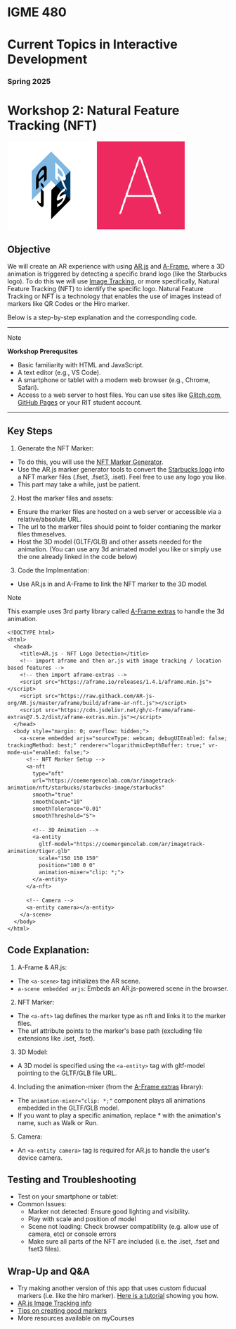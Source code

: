 # IGME 480

# Current Topics in Interactive Development

### Spring 2025

# Workshop 2: Natural Feature Tracking (NFT)
[![AR.js](img/arjs.png "AR.js")](https://ar-js-org.github.io/AR.js-Docs) [![A-Frame](img/aframe.png "A-Frame")](https://aframe.io)

## Objective
We will create an AR experience with  using [AR.js](https://ar-js-org.github.io/AR.js-Docs) and [A-Frame](https://aframe.io), where a 3D animation is triggered by detecting a specific brand logo (like the Starbucks logo). To do this we will use [Image Tracking](https://ar-js-org.github.io/AR.js-Docs/image-tracking/), or more specifically, Natural Feature Tracking (NFT) to identify the specific logo. Natural Feature Tracking or NFT is a technology that enables the use of images instead of markers like QR Codes or the Hiro marker.

Below is a step-by-step explanation and the corresponding code.

---

>[!NOTE]
> **Workshop Prerequsites**
- Basic familiarity with HTML and JavaScript.
- A text editor (e.g., VS Code).
- A smartphone or tablet with a modern web browser (e.g., Chrome, Safari).
- Access to a web server to host files. You can use sites like [Glitch.com](https://glitch.com), [GitHub Pages](https://pages.github.com/) or your RIT student account.

---

## Key Steps
1. Generate the NFT Marker:
- To do this, you will use the [NFT Marker Generator](https://carnaux.github.io/NFT-Marker-Creator/).
- Use the AR.js marker generator tools to convert the [Starbucks logo](https://upload.wikimedia.org/wikipedia/en/thumb/d/d3/Starbucks_Corporation_Logo_2011.svg/2022px-Starbucks_Corporation_Logo_2011.svg.png) into a NFT marker files (.fset, .fset3, .iset). Feel free to use any logo you like.
- This part may take a while, just be patient.
2. Host the marker files and assets:
- Ensure the marker files are hosted on a web server or accessible via a relative/absolute URL.
- The url to the marker files should point to folder contianing the marker files thmeselves.
- Host the 3D model (GLTF/GLB) and other assets needed for the animation. (You can use any 3d animated model you like or simply use the one already linked in the code below)
3. Code the Implmentation:
- Use AR.js in and A-Frame to link the NFT marker to the 3D model.
>[!NOTE]
> This example uses 3rd party library called [A-Frame extras](https://github.com/c-frame/aframe-extras) to handle the 3d animation.

```
<!DOCTYPE html>
<html>
  <head>
    <title>AR.js - NFT Logo Detection</title>
    <!-- import aframe and then ar.js with image tracking / location based features -->
    <!-- then import aframe-extras -->
    <script src="https://aframe.io/releases/1.4.1/aframe.min.js"></script>
    <script src="https://raw.githack.com/AR-js-org/AR.js/master/aframe/build/aframe-ar-nft.js"></script>
    <script src="https://cdn.jsdelivr.net/gh/c-frame/aframe-extras@7.5.2/dist/aframe-extras.min.js"></script>
  </head>
  <body style="margin: 0; overflow: hidden;">
    <a-scene embedded arjs="sourceType: webcam; debugUIEnabled: false; trackingMethod: best;" renderer="logarithmicDepthBuffer: true;" vr-mode-ui="enabled: false;">
      <!-- NFT Marker Setup -->
      <a-nft 
        type="nft" 
        url="https://coemergencelab.com/ar/imagetrack-animation/nft/starbucks/starbucks-image/starbucks"
        smooth="true" 
        smoothCount="10" 
        smoothTolerance="0.01" 
        smoothThreshold="5">
        
        <!-- 3D Animation -->
        <a-entity 
          gltf-model="https://coemergencelab.com/ar/imagetrack-animation/tiger.glb"
          scale="150 150 150" 
          position="100 0 0"
          animation-mixer="clip: *;">
        </a-entity>
      </a-nft>
      
      <!-- Camera -->
      <a-entity camera></a-entity>
    </a-scene>
  </body>
</html>
```

## Code Explanation:
1. A-Frame & AR.js:
- The `<a-scene>` tag initializes the AR scene.
- `a-scene embedded arjs`: Embeds an AR.js-powered scene in the browser.
2. NFT Marker:
- The `<a-nft>` tag defines the marker type as nft and links it to the marker files.
- The url attribute points to the marker's base path (excluding file extensions like .iset, .fset).
3. 3D Model:
- A 3D model is specified using the `<a-entity>` tag with gltf-model pointing to the GLTF/GLB file URL.
4. Including the animation-mixer (from the [A-Frame extras](https://github.com/c-frame/aframe-extras) library):
- The `animation-mixer="clip: *;"` component plays all animations embedded in the GLTF/GLB model.
- If you want to play a specific animation, replace * with the animation's name, such as Walk or Run.
5. Camera:
- An `<a-entity camera>` tag is required for AR.js to handle the user's device camera.

## Testing and Troubleshooting
- Test on your smartphone or tablet:
- Common Issues:
    - Marker not detected: Ensure good lighting and visibility.
    - Play with scale and position of model
    - Scene not loading: Check browser compatibility (e.g. allow use of camera, etc) or console errors
    - Make sure all parts of the NFT are included (i.e. the .iset, .fset and fset3 files).

## Wrap-Up and Q&A
- Try making another version of this app that uses custom fiducual markers (i.e. like the hiro marker). [Here is a tutorial](https://medium.com/@aschmelyun/so-you-want-to-get-started-with-ar-js-41dd4fba5f81) showing you how.
- [AR.js Image Tracking info](https://ar-js-org.github.io/AR.js-Docs/image-tracking/)
- [Tips on creating good markers](https://github.com/Carnaux/NFT-Marker-Creator/wiki/Creating-good-markers)
- More resources available on myCourses






